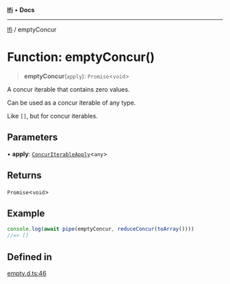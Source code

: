 [**lfi**](../readme.md) • **Docs**

---

[lfi](../globals.md) / emptyConcur

# Function: emptyConcur()

> **emptyConcur**(`apply`): `Promise`\<`void`\>

A concur iterable that contains zero values.

Can be used as a concur iterable of any type.

Like `[]`, but for concur iterables.

## Parameters

• **apply**:
[`ConcurIterableApply`](../type-aliases/ConcurIterableApply.md)\<`any`\>

## Returns

`Promise`\<`void`\>

## Example

```js
console.log(await pipe(emptyConcur, reduceConcur(toArray())))
//=> []
```

## Defined in

[empty.d.ts:46](https://github.com/TomerAberbach/lfi/blob/dd796c78d3ff68ae7bf4a0272b3cbeca688438e7/src/operations/empty.d.ts#L46)
